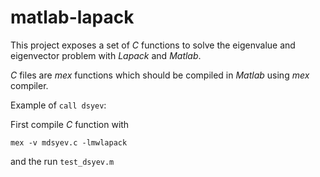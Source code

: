# matlab-lapack

This project exposes a set of _C_ functions to solve the eigenvalue and eigenvector problem with _Lapack_ and _Matlab_.

_C_ files are _mex_ functions which should be compiled in _Matlab_ using _mex_ compiler.

Example of `call dsyev`:

First compile _C_ function with

    mex -v mdsyev.c -lmwlapack

and the run `test_dsyev.m`
